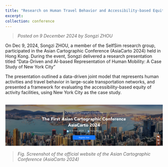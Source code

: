 ```yaml
---
title: "Research on Human Travel Behavior and Accessibility-based Equity Presented at Asian Cartographic Conference 2024"
excerpt: 
collection: conference
---
```

> _Posted on 9 December 2024 by Songzi ZHOU_

On Dec 9, 2024, Songzi ZHOU, a member of the SelfSim research group, participated in the Asian Cartographic Conference (AsiaCarto 2024) held in Hong Kong. During the event, Songzi delivered a research presentation titled “Data-Driven and AI-based Representation of Human Mobility: A Case Study of New York City”

The presentation outlined a data-driven joint model that represents human activities and travel behavior in large-scale transportation networks, and presented a framework for evaluating the accessibility-based equity of activity facilities, using New York City as the case study.

<br/><img src="/images/news-3.png">
> _Fig. Screenshot of the official website of the Asian Cartographic Conference (AsiaCarto 2024)_
